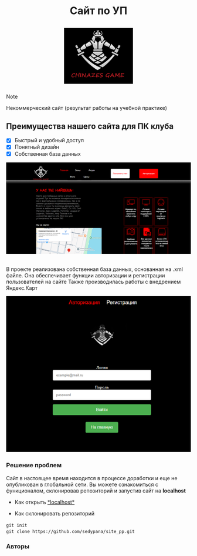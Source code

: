 <h1 align="center"> Сайт по УП </h1>
<h2 align="center"> 


 
![logo](./Photki/Рисунок1.png)

</h2>

> [!NOTE]  
> Некоммерческий сайт (результат работы на учебной практике)


## Преимущества нашего сайта для ПК клуба
- [x] Быстрый и удобный доступ
- [x] Понятный дизайн
- [x] Собственная база данных

![logo](./Photki/Рисунок2.png)

## 

В проекте реализована собственная база данных, основанная на .xml файле. Она обеспечивает функции авторизации и регистрации пользователей на сайте
Также производилась работы с внедрением Яндекс.Карт

![logo](./Photki/Рисунок3.png)

### Решение проблем
Сайт в настоящее время находится в процессе доработки и еще не опубликован в глобальной сети. Вы можете ознакомиться с функционалом, склонировав репозиторий и запустив сайт на **localhost**
- <p style="text-align: left;"> Как открыть 
    <a href="https://strelokhalfer.github.io/mv-help/page/01_11_08.html">*localhost*</a> </p>
  
- <p style="text-align: left;"> Как склонировать репозиторий<br> 
 ```git init```<br>```git clone https://github.com/sedypana/site_pp.git```
</p>

### Авторы

